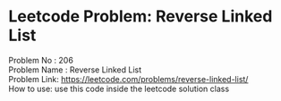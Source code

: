 # Leetcode Problem: Reverse Linked List
Problem No : 206<br/>
Problem Name : Reverse Linked List<br/>
Problem Link: https://leetcode.com/problems/reverse-linked-list/<br/>
How to use: use this code inside the leetcode solution class
